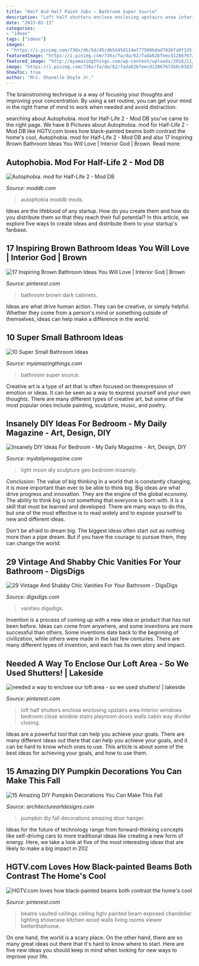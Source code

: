```yaml
---
title: "Half And Half Paint Jobs ~ Bathroom Super Source"
description: "Loft half shutters enclose enclosing upstairs area interior windows bedroom close window stairs playroom doors walls cabin way divider closing"
date: "2023-02-13"
categories:
- "ideas"
tags: ["ideas"]
images:
- "https://i.pinimg.com/736x/db/5d/45/db5d45d114ef77509bdad7426fa9f135--cabin-loft-house-improvements.jpg?b=t"
featuredImage: "https://i.pinimg.com/736x/fa/da/62/fada62bfeecd12867673b6c03d35e139.jpg"
featured_image: "http://myamazingthings.com/wp-content/uploads/2016/11/bathroom2.jpg"
image: "https://i.pinimg.com/736x/fa/da/62/fada62bfeecd12867673b6c03d35e139.jpg"
ShowToc: true
author: "Mrs. Shanelle Doyle Jr."
---
```



The brainstroming technique is a way of focusing your thoughts and improving your concentration. By using a set routine, you can get your mind in the right frame of mind to work when needed and avoid distraction.

	

		
searching about Autophobia. mod for Half-Life 2 - Mod DB you've came to the right page. We have 8 Pictures about Autophobia. mod for Half-Life 2 - Mod DB like HGTV.com loves how black-painted beams both contrast the home&#039;s cool, Autophobia. mod for Half-Life 2 - Mod DB and also 17 Inspiring Brown Bathroom Ideas You Will Love | Interior God | Brown. Read more:
		
    
## Autophobia. Mod For Half-Life 2 - Mod DB

<img loading=lazy src="http://media.moddb.com/images/mods/1/25/24209/Alone_Header.jpg" onerror="this.onerror=null;this.src='https://tse3.mm.bing.net/th?id=OIP.SSFlC5g_s6Cyri4-IywXkwHaEo&amp;pid=15.1';" alt="Autophobia. mod for Half-Life 2 - Mod DB">

_Source: moddb.com_

>autophobia moddb mods. 

	

Ideas are the lifeblood of any startup. How do you create them and how do you distribute them so that they reach their full potential? In this article, we explore five ways to create ideas and distribute them to your startup's fanbase.

    
## 17 Inspiring Brown Bathroom Ideas You Will Love | Interior God | Brown

<img loading=lazy src="https://i.pinimg.com/736x/75/0f/ed/750fed22f96b1028a552aeee4de499a4.jpg" onerror="this.onerror=null;this.src='https://tse2.mm.bing.net/th?id=OIP.hj_EQv1cJvKMDjJscsidqwHaLH&amp;pid=15.1';" alt="17 Inspiring Brown Bathroom Ideas You Will Love | Interior God | Brown">

_Source: pinterest.com_

>bathroom brown dark cabinets. 

	

Ideas are what drive human action. They can be creative, or simply helpful. Whether they come from a person's mind or something outside of themselves, ideas can help make a difference in the world.

    
## 10 Super Small Bathroom Ideas

<img loading=lazy src="http://myamazingthings.com/wp-content/uploads/2016/11/bathroom2.jpg" onerror="this.onerror=null;this.src='https://tse2.mm.bing.net/th?id=OIP.lqV7ZpwMZd7LYVchCPodBAHaJ3&amp;pid=15.1';" alt="10 Super Small Bathroom Ideas">

_Source: myamazingthings.com_

>bathroom super source. 

	

Creative art is a type of art that is often focused on theexpression of emotion or ideas. It can be seen as a way to express yourself and your own thoughts. There are many different types of creative art, but some of the most popular ones include painting, sculpture, music, and poetry.

    
## Insanely DIY Ideas For Bedroom - My Daily Magazine - Art, Design, DIY

<img loading=lazy src="http://mydailymagazine.com/wp-content/uploads/2016/10/Geo-Moon-Light-Sculpture.jpg" onerror="this.onerror=null;this.src='https://tse3.mm.bing.net/th?id=OIP.fpY9ks8m3W-VKt2JXqXJ9AHaLH&amp;pid=15.1';" alt="Insanely DIY Ideas For Bedroom - My Daily Magazine - Art, Design, DIY">

_Source: mydailymagazine.com_

>light moon diy sculpture geo bedroom insanely. 

	

Conclusion: The value of big thinking
In a world that is constantly changing, it is more important than ever to be able to think big. Big ideas are what drive progress and innovation. They are the engine of the global economy.
The ability to think big is not something that everyone is born with. It is a skill that must be learned and developed. There are many ways to do this, but one of the most effective is to read widely and to expose yourself to new and different ideas.

Don't be afraid to dream big. The biggest ideas often start out as nothing more than a pipe dream. But if you have the courage to pursue them, they can change the world.

    
## 29 Vintage And Shabby Chic Vanities For Your Bathroom - DigsDigs

<img loading=lazy src="https://www.digsdigs.com/photos/2017/02/08-French-country-shabby-chic-cabinet.jpg" onerror="this.onerror=null;this.src='https://tse1.mm.bing.net/th?id=OIP.OynLXDVS7_JYtCuO_eYZvQAAAA&amp;pid=15.1';" alt="29 Vintage And Shabby Chic Vanities For Your Bathroom - DigsDigs">

_Source: digsdigs.com_

>vanities digsdigs. 

	

Invention is a process of coming up with a new idea or product that has not been before. Ideas can come from anywhere, and some inventions are more successful than others. Some inventions date back to the beginning of civilization, while others were made in the last few centuries. There are many different types of invention, and each has its own story and impact.

    
## Needed A Way To Enclose Our Loft Area - So We Used Shutters! | Lakeside

<img loading=lazy src="https://i.pinimg.com/736x/db/5d/45/db5d45d114ef77509bdad7426fa9f135--cabin-loft-house-improvements.jpg?b=t" onerror="this.onerror=null;this.src='https://tse3.mm.bing.net/th?id=OIP.whi6rjrTdbdoqcr_6S_YeAHaJ3&amp;pid=15.1';" alt="needed a way to enclose our loft area - so we used shutters! | lakeside">

_Source: pinterest.com_

>loft half shutters enclose enclosing upstairs area interior windows bedroom close window stairs playroom doors walls cabin way divider closing. 

	

Ideas are a powerful tool that can help you achieve your goals. There are many different ideas out there that can help you achieve your goals, and it can be hard to know which ones to use. This article is about some of the best ideas for achieving your goals, and how to use them.

    
## 15 Amazing DIY Pumpkin Decorations You Can Make This Fall

<img loading=lazy src="https://www.architectureartdesigns.com/wp-content/uploads/2016/10/15-Amazing-DIY-Pumpkin-Decorations-You-Can-Make-This-Fall-10.jpg" onerror="this.onerror=null;this.src='https://tse3.mm.bing.net/th?id=OIP.Fnx2V2tkVR1wo3hTCc1OagHaMj&amp;pid=15.1';" alt="15 Amazing DIY Pumpkin Decorations You Can Make This Fall">

_Source: architectureartdesigns.com_

>pumpkin diy fall decorations amazing door hanger. 

	

Ideas for the future of technology range from forward-thinking concepts like self-driving cars to more traditional ideas like creating a new form of energy. Here, we take a look at five of the most interesting ideas that are likely to make a big impact in 202
    
## HGTV.com Loves How Black-painted Beams Both Contrast The Home&#039;s Cool

<img loading=lazy src="https://i.pinimg.com/736x/fa/da/62/fada62bfeecd12867673b6c03d35e139.jpg" onerror="this.onerror=null;this.src='https://tse3.mm.bing.net/th?id=OIP.RqazvKK2fwrVzq6cf-l36QHaLH&amp;pid=15.1';" alt="HGTV.com loves how black-painted beams both contrast the home&#039;s cool">

_Source: pinterest.com_

>beams vaulted ceilings ceiling hgtv painted beam exposed chandelier lighting showcase kitchen wood walls living rooms viewer betterthathome. 

	

On one hand, the world is a scary place. On the other hand, there are so many great ideas out there that it's hard to know where to start. Here are five new ideas you should keep in mind when looking for new ways to improve your life.

